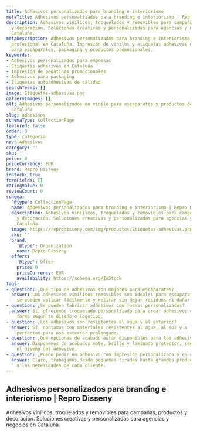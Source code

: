 ```yaml
---
title: Adhesivos personalizados para branding e interiorismo
metaTitle: Adhesivos personalizados para branding e interiorismo | Repro Disseny
description: Adhesivos vinílicos, troquelados y removibles para campañas, productos
  y decoración. Soluciones creativas y personalizadas para agencias y negocios en
  Cataluña.
metaDescription: Adhesivos personalizados para branding e interiorismo con calidad
  profesional en Cataluña. Impresión de vinilos y etiquetas adhesivas de alta calidad
  para escaparates, packaging y productos promocionales.
keywords:
- Adhesivos personalizados para empresas
- Etiquetas adhesivas en Cataluña
- Impresión de pegatinas promocionales
- Adhesivos para packaging
- Etiquetas autoadhesivas de calidad
searchTerms: []
image: Etiquetas-adhesivas.png
galleryImages: []
alt: Adhesivos personalizados en vinilo para escaparates y productos de empresas en
  Cataluña
slug: adhesivos
schemaType: CollectionPage
featured: false
order: 0
type: categoria
nav: Adhesivos
category: ''
sku: ''
price: 0
priceCurrency: EUR
brand: Repro Disseny
inStock: true
formFields: []
ratingValue: 0
reviewCount: 0
schema:
  '@type': CollectionPage
  name: Adhesivos personalizados para branding e interiorismo | Repro Disseny
  description: Adhesivos vinílicos, troquelados y removibles para campañas, productos
    y decoración. Soluciones creativas y personalizadas para agencias y negocios en
    Cataluña.
  image: https://reprodisseny.com/img/productos/Etiquetas-adhesivas.png
  sku: ''
  brand:
    '@type': Organization
    name: Repro Disseny
  offers:
    '@type': Offer
    price: 0
    priceCurrency: EUR
    availability: https://schema.org/InStock
faqs:
- question: ¿Qué tipo de adhesivos son mejores para escaparates?
  answer: Los adhesivos vinílicos removibles son ideales para escaparates, ya que
    se pueden aplicar fácilmente y retirar sin dejar residuos ni dañar el cristal.
- question: ¿Se pueden fabricar adhesivos con formas personalizadas?
  answer: Sí, ofrecemos troquelado personalizado para crear adhesivos con cualquier
    forma según tu diseño o logotipo.
- question: ¿Los adhesivos son resistentes al agua y al exterior?
  answer: Sí, contamos con materiales resistentes al agua, al sol y a la intemperie,
    perfectos para uso exterior prolongado.
- question: ¿Qué opciones de acabado están disponibles para los adhesivos?
  answer: Disponemos de acabados mate, brillo y laminado protector, según el uso y
    el diseño del adhesivo.
- question: ¿Puedo pedir un adhesivo con impresión personalizada y en cantidades pequeñas?
  answer: Claro, trabajamos desde pequeñas tiradas hasta grandes producciones, adaptándonos
    a las necesidades de cada cliente.
---
```


## Adhesivos personalizados para branding e interiorismo | Repro Disseny

Adhesivos vinílicos, troquelados y removibles para campañas, productos y decoración. Soluciones creativas y personalizadas para agencias y negocios en Cataluña.
